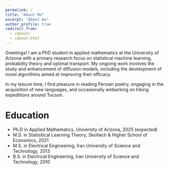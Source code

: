```yaml
---
permalink: /
title: "About Me"
excerpt: "About me"
author_profile: true
redirect_from: 
  - /about/
  - /about.html
---
```


Greetings! I am a PhD student in applied mathematics at the University of Arizona with a primary research focus on statistical machine learning, probability theory and optimal transport. My ongoing work involves the study and enhancement of diffusion models, including the development of novel algorithms aimed at improving their efficacy. 

In my leisure time, I find pleasure in reading Persian poetry, engaging in the acquisition of new languages, and occasionally embarking on hiking expeditions around Tucson. 







Education
======
* Ph.D in Applied Mathematics, University of Arizona, 2025 (expected)
* M.S. in Statisitical Learning Theory, Skoltech & Higher School of Economics, 2021
* M.S. in Electrical Engineering, Iran University of Science and Technology, 2013
* B.S. in Electrical Engineering, Iran University of Science and Technology, 2010
